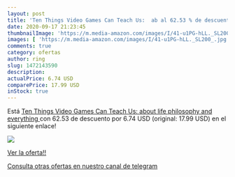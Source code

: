 ```yaml
---
layout: post
title: 'Ten Things Video Games Can Teach Us:  ab al 62.53 % de descuento'
date: 2020-09-17 21:23:45
thumbnailImage: 'https://m.media-amazon.com/images/I/41-u1PG-hLL._SL200_.jpg'
images: [ 'https://m.media-amazon.com/images/I/41-u1PG-hLL._SL200_.jpg' ]
comments: true
category: ofertas
author: ring
slug: 1472143590
description:
actualPrice: 6.74 USD
comparePrice: 17.99 USD
inStock: true
---
```


Está [Ten Things Video Games Can Teach Us:  about life  philosophy and everything ](https://www.amazon.com/dp/1472143590/?tag=redken08-20) con 62.53 de descuento por 6.74 USD (original: 17.99 USD) en el siguiente enlace!

[![](https://m.media-amazon.com/images/I/41-u1PG-hLL._SL200_.jpg)](https://www.amazon.com/dp/1472143590/?tag=redken08-20)

[Ver la oferta!!](https://www.amazon.com/dp/1472143590/?tag=redken08-20)

[Consulta otras ofertas en nuestro canal de telegram](https://t.me/s/ofertas25)
